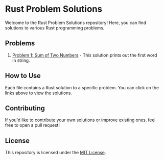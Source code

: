 # Rust Problem Solutions

Welcome to the Rust Problem Solutions repository! Here, you can find solutions to various Rust programming problems.

## Problems

1. [Problem 1: Sum of Two Numbers](src/main.rs) - This solution prints out the first word in string.


## How to Use

Each file contains a Rust solution to a specific problem. You can click on the links above to view the solutions.

## Contributing

If you'd like to contribute your own solutions or improve existing ones, feel free to open a pull request!

## License

This repository is licensed under the [MIT License](LICENSE).
